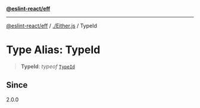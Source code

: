 [**@eslint-react/eff**](../../README.md)

***

[@eslint-react/eff](../../README.md) / [./Either.js](../README.md) / TypeId

# Type Alias: TypeId

> **TypeId**: *typeof* [`TypeId`](../variables/TypeId.md)

## Since

2.0.0
